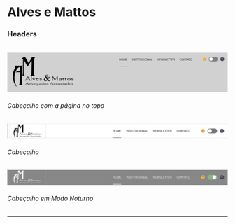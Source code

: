 # Alves e Mattos

### Headers
<br>

<img src="screenshots/header-on-top.png">

###### Cabeçalho com a página no topo


<img src="screenshots/header.png">

###### Cabeçalho


<img src="screenshots/header-dark.png">

###### Cabeçalho em Modo Noturno

<hr>